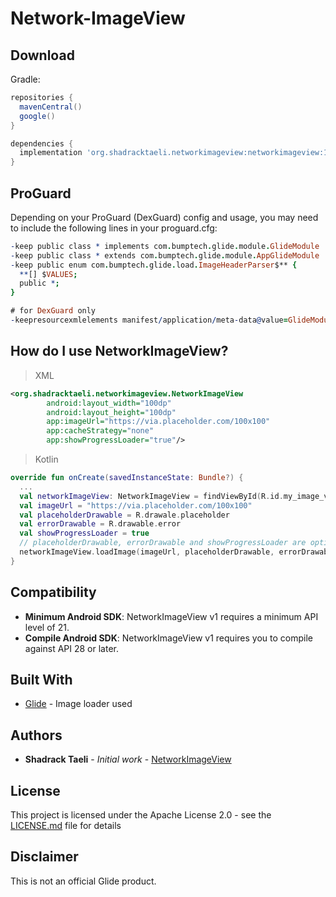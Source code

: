 # Network-ImageView

## Download

Gradle:

```gradle
repositories {
  mavenCentral()
  google()
}

dependencies {
  implementation 'org.shadracktaeli.networkimageview:networkimageview:1.0.0'
}
```

ProGuard
--------
Depending on your ProGuard (DexGuard) config and usage, you may need to include the following lines in your proguard.cfg:

```pro
-keep public class * implements com.bumptech.glide.module.GlideModule
-keep public class * extends com.bumptech.glide.module.AppGlideModule
-keep public enum com.bumptech.glide.load.ImageHeaderParser$** {
  **[] $VALUES;
  public *;
}

# for DexGuard only
-keepresourcexmlelements manifest/application/meta-data@value=GlideModule
```

How do I use NetworkImageView?
-------------------

> XML

```xml
<org.shadracktaeli.networkimageview.NetworkImageView
        android:layout_width="100dp"
        android:layout_height="100dp"
        app:imageUrl="https://via.placeholder.com/100x100"
        app:cacheStrategy="none"
        app:showProgressLoader="true"/>
```

> Kotlin

```kotlin
override fun onCreate(savedInstanceState: Bundle?) {
  ...
  val networkImageView: NetworkImageView = findViewById(R.id.my_image_view)
  val imageUrl = "https://via.placeholder.com/100x100"
  val placeholderDrawable = R.drawale.placeholder
  val errorDrawable = R.drawable.error
  val showProgressLoader = true
  // placeholderDrawable, errorDrawable and showProgressLoader are optional in Kotlin
  networkImageView.loadImage(imageUrl, placeholderDrawable, errorDrawable, showProgressLoader)
}
```

Compatibility
-------------

 * **Minimum Android SDK**: NetworkImageView v1 requires a minimum API level of 21.
 * **Compile Android SDK**: NetworkImageView v1 requires you to compile against API 28 or later.

## Built With

* [Glide](https://bumptech.github.io/glide/) - Image loader used

## Authors

* **Shadrack Taeli** - *Initial work* - [NetworkImageView](https://github.com/shadracktaeli/Network-ImageView)

## License

This project is licensed under the Apache License 2.0 - see the [LICENSE.md](LICENSE.md) file for details

Disclaimer
---------
This is not an official Glide product.
